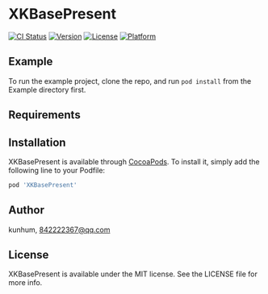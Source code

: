 # XKBasePresent

[![CI Status](https://img.shields.io/travis/kunhum/XKBasePresent.svg?style=flat)](https://travis-ci.org/kunhum/XKBasePresent)
[![Version](https://img.shields.io/cocoapods/v/XKBasePresent.svg?style=flat)](https://cocoapods.org/pods/XKBasePresent)
[![License](https://img.shields.io/cocoapods/l/XKBasePresent.svg?style=flat)](https://cocoapods.org/pods/XKBasePresent)
[![Platform](https://img.shields.io/cocoapods/p/XKBasePresent.svg?style=flat)](https://cocoapods.org/pods/XKBasePresent)

## Example

To run the example project, clone the repo, and run `pod install` from the Example directory first.

## Requirements

## Installation

XKBasePresent is available through [CocoaPods](https://cocoapods.org). To install
it, simply add the following line to your Podfile:

```ruby
pod 'XKBasePresent'
```

## Author

kunhum, 842222367@qq.com

## License

XKBasePresent is available under the MIT license. See the LICENSE file for more info.

